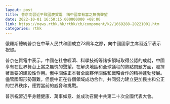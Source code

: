 ```yaml
---
layout: post
title: 普京向習近平致國慶賀電　稱中國享有當之無愧聲望
date: 2022-10-01 16:50:15.000000000 +08:00
link: https://news.rthk.hk/rthk/ch/component/k2/1669288-20221001.htm
categories: rthk
---
```


俄羅斯總統普京在中華人民共和國成立73周年之際，向中國國家主席習近平表示祝賀。

普京在賀電中表示，中國在社會經濟、科學技術等諸多領域取得公認的成就，中國享有在世界舞台上當之無愧的聲望，在解決地區和全球議程的熱點問題方面，發揮著重要的建設性作用。俄中關係正本著全面夥伴關係和戰略合作的精神蓬勃發展。儘管國際形勢艱難，但俄中正在各個領域成功合作，共同努力建立更加民主和公正的世界秩序，應對當前的威脅和挑戰。

普京祝習近平身體健康、萬事如意、並成功召開中共第二十次全國代表大會。
